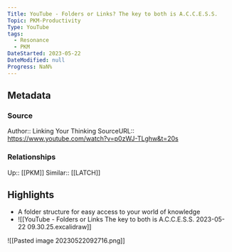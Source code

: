 ```yaml
---
Title: YouTube - Folders or Links? The key to both is A.C.C.E.S.S.
Topic: PKM-Productivity
Type: YouTube
tags:
  - Resonance
  - PKM
DateStarted: 2023-05-22
DateModified: null
Progress: NaN%
---
```

## Metadata
### Source
Author:: Linking Your Thinking 
SourceURL:: https://www.youtube.com/watch?v=p0zWJ-TLghw&t=20s
### Relationships
Up:: [[PKM]]
Similar:: [[LATCH]]

## Highlights
- A folder structure for easy access to your world of knowledge
- ![[YouTube - Folders or Links The key to both is A.C.C.E.S.S. 2023-05-22 09.30.25.excalidraw]]

![[Pasted image 20230522092716.png]]
